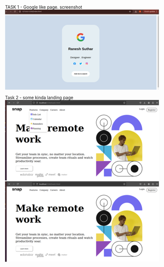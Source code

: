 TASK 1 - Google like page.
screenshot
![image](./assets/Screenshot%20from%202025-02-04%2016-47-13.png)


Task 2 - some kinda landing page
 ![image](./assets/Screenshot%20from%202025-02-05%2009-07-29.png)
 ![image](./assets/Screenshot%20from%202025-02-05%2008-55-41.png)
